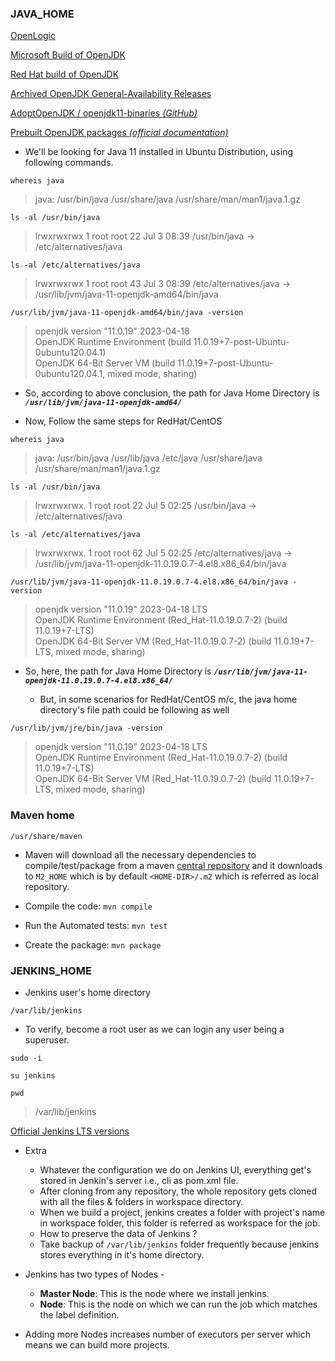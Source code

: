 
### JAVA_HOME

[OpenLogic](https://www.openlogic.com/openjdk-downloads)

[Microsoft Build of OpenJDK](https://learn.microsoft.com/en-us/java/openjdk/download)

[Red Hat build of OpenJDK](https://developers.redhat.com/products/openjdk/download)

[Archived OpenJDK General-Availability Releases](https://jdk.java.net/archive/)

[AdoptOpenJDK / openjdk11-binaries _(GitHub)_](https://github.com/AdoptOpenJDK/openjdk11-binaries/releases)

[Prebuilt OpenJDK packages _(official documentation)_](https://openjdk.org/install/)

* We'll be looking for Java 11 installed in Ubuntu Distribution, using following commands.
```
whereis java
```
> java: /usr/bin/java /usr/share/java /usr/share/man/man1/java.1.gz

```
ls -al /usr/bin/java
```
> lrwxrwxrwx 1 root root 22 Jul  3 08:39 /usr/bin/java -> /etc/alternatives/java

```
ls -al /etc/alternatives/java
```
> lrwxrwxrwx 1 root root 43 Jul  3 08:39 /etc/alternatives/java -> /usr/lib/jvm/java-11-openjdk-amd64/bin/java

```
/usr/lib/jvm/java-11-openjdk-amd64/bin/java -version
```
> openjdk version "11.0.19" 2023-04-18                                                                                                                                                      
> OpenJDK Runtime Environment (build 11.0.19+7-post-Ubuntu-0ubuntu120.04.1)                                                                                
> OpenJDK 64-Bit Server VM (build 11.0.19+7-post-Ubuntu-0ubuntu120.04.1, mixed mode, sharing)

  * So, according to above conclusion, the path for Java Home Directory is *__```/usr/lib/jvm/java-11-openjdk-amd64/```__*

* Now, Follow the same steps for RedHat/CentOS
```
whereis java
```
> java: /usr/bin/java /usr/lib/java /etc/java /usr/share/java /usr/share/man/man1/java.1.gz

```
ls -al /usr/bin/java
```
> lrwxrwxrwx. 1 root root 22 Jul  5 02:25 /usr/bin/java -> /etc/alternatives/java

```
ls -al /etc/alternatives/java
```
> lrwxrwxrwx. 1 root root 62 Jul  5 02:25 /etc/alternatives/java -> /usr/lib/jvm/java-11-openjdk-11.0.19.0.7-4.el8.x86_64/bin/java

```
/usr/lib/jvm/java-11-openjdk-11.0.19.0.7-4.el8.x86_64/bin/java -version
```
> openjdk version "11.0.19" 2023-04-18 LTS                                                                                                                                          
> OpenJDK Runtime Environment (Red_Hat-11.0.19.0.7-2) (build 11.0.19+7-LTS)                                                                                                
> OpenJDK 64-Bit Server VM (Red_Hat-11.0.19.0.7-2) (build 11.0.19+7-LTS, mixed mode, sharing)

* So, here, the path for Java Home Directory is *__```/usr/lib/jvm/java-11-openjdk-11.0.19.0.7-4.el8.x86_64/```__*

  * But, in some scenarios for RedHat/CentOS m/c, the java home directory's file path could be following as well
```
/usr/lib/jvm/jre/bin/java -version
```
> openjdk version "11.0.19" 2023-04-18 LTS                                                                                                                                          
> OpenJDK Runtime Environment (Red_Hat-11.0.19.0.7-2) (build 11.0.19+7-LTS)                                                                                                
> OpenJDK 64-Bit Server VM (Red_Hat-11.0.19.0.7-2) (build 11.0.19+7-LTS, mixed mode, sharing)

### Maven home
```
/usr/share/maven
```
* Maven will download all the necessary dependencies to compile/test/package from a maven [central repository](https://mvnrepository.com/repos/central) 
  and it downloads to `M2_HOME` which is by default `<HOME-DIR>/.m2` which is referred as local repository.

* Compile the code: `mvn compile`
* Run the Automated tests: `mvn test`
* Create the package: `mvn package`

### JENKINS_HOME
* Jenkins user's home directory
```
/var/lib/jenkins
```
* To verify, become a root user as we can login any user being a superuser.
```
sudo -i
```
```
su jenkins
```
```
pwd
```
>/var/lib/jenkins

[Official Jenkins LTS versions](https://www.jenkins.io/doc/book/installing/linux/)
* Extra
  * Whatever the configuration we do on Jenkins UI, everything get's stored in Jenkin's server i.e., cli as pom.xml file.
  * After cloning from any repository, the whole repository gets cloned with all the files & folders in workspace directory.
  * When we build a project, jenkins creates a folder with project's name in workspace folder, this folder is referred as workspace for the job.
  * How to preserve the data of Jenkins ?
  * Take backup of `/var/lib/jenkins` folder frequently because jenkins stores everything in it's home directory.

* Jenkins has two types of Nodes -
  * __Master Node__: This is the node where we install jenkins.
  * __Node__: This is the node on which we can run the job which matches the label definition.
* Adding more Nodes increases number of executors per server which means we can build more projects.





